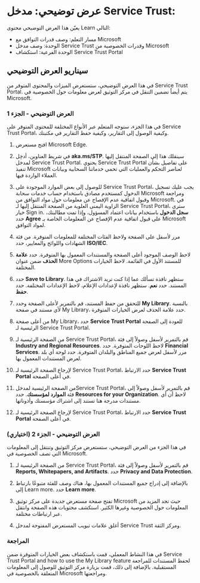 <!---
---
العرض التوضيحي: العنوان: 'مسار التعلم/الوحدة النمطية/الوحدة 'مدخل Service Trust: 'مسار التعلم: وصف قدرات توافق Microsoft؛ الوحدة النمطية 1: وصف قدرات إدارة التوافق في Microsoft؛ الوحدة النمطية 2: استكشاف مدخل Service Trust'
---
--->

# عرض توضيحي: مدخل Service Trust:

يعيّن هذا العرض التوضيحي محتوى Learn التالي:

- مسار التعلم: وصف قدرات التوافق مع Microsoft
- الوحدة: وصف مدخل Service Trust وقدرات الخصوصية من Microsoft
- الوحدة الفرعية: استكشاف Service Trust Portal

## سيناريو العرض التوضيحي

في هذا العرض التوضيحي، ستستعرض الميزات والمحتوى المتوفر من Service Trust Portal. يتم أيضاً تضمين التنقل في مركز التوثيق لعرض معلومات حول الخصوصية في Microsoft.

### العرض التوضيحي - الجزء 1

في هذا الجزء، ستوجه المتعلم عبر الأنواع المختلفة للمحتوى المتوفر على Service Trust Portal، وكيفية الوصول إلى التقارير، وكيفية حفظ التقارير في مكتبتك.

1. افتح مستعرض Microsoft Edge.

1. في شريط العناوين، أدخِل **aka.ms/STP**. سينقلك هذا إلى الصفحة المنتقل إليها لمدخل Service Trust Portal. يحتوي Service Trust Portal على تفاصيل بشأن تنفيذ Microsoft لعناصر التحكم والعمليات التي تحمي خدماتنا السحابية وبيانات العملاء الواردة فيها.

1. للوصول إلى بعض الموارد الموجودة على Service Trust Portal، يجب عليك تسجيل الدخول كمستخدم مصادق باستخدام حساب خدمات سحابة Microsoft ومراجعة وقبول اتفاقية عدم الإفصاح عن معلومات حول مواد التوافق من Microsoft. في الزاوية اليمنى العلوية من الصفحة المنتقل إليها لـ Service Trust Portal، سترى خيار Sign in.  **سجل الدخول** باستخدام بيانات اعتماد المسؤول، وإذا تمت مطالبتك، حدد **Agree** على قبول اتفاقية عدم الإفصاح عن المعلومات الخاصة بـ Microsoft لمواد التوافق.

1. مرر لأسفل على الصفحة ولاحظ الفئات المختلفة للمعلومات المتوفرة. من فئة الشهادات واللوائح والمعايير، حدد **ISO/IEC**.

1. لاحظ الوصف الموجود أعلى الصفحة والمستندات المعمول بها المتوفرة.  حدد **علامة الحذف** ضمن عنوان More Options للمستند الأول في القائمة.  لاحظ الخيارات المختلفة.

1. حدد **Save to Library**.  ستظهر نافذة تسألك عما إذا كنت تريد الاشتراك في هذا المستند.  حدد **نعم**. ستظهر نافذة لإعدادات الإعلام، لاحظ الإعدادات المختلفة. حدد **حفظ**.

1. للتحقق من حفظ المستند، قم بالتمرير لأعلى الصفحة وحدد **My Library**.  بالنسبة لأي مستند في صفحة My Library، حدد علامة الحذف لعرض الخيارات المتوفرة.

1. من أعلى صفحة My Library، حدد **Service Trust Portal** للعودة إلى الصفحة الرئيسية لـ Service Trust Portal.

1. من الصفحة الرئيسية لـ Service Trust Portal، قم بالتمرير لأسفل وصولاً إلى فئة **Industry and Regional Resources**.  لاحظ اللوحات المتوفرة.  حدد **Financial Services**.  مرر لأسفل لعرض جميع المناطق والبلدان المتوفرة.  حدد لوحة أي بلد لعرض المستندات المعمول بها.

1. لإرجاع الصفحة الرئيسية لـ Service Trust Portal، حدد الارتباط **Service Trust Portal** في أعلى الصفحة.

1. من الصفحة الرئيسية لمدخلService Trust Portal، قم بالتمرير لأسفل وصولاً إلى فئة **الموارد لمؤسستك**. حدد **Resources for your Organization**.  لاحظ أن أي مستندات مدرجة هنا تستند إلى اشتراك مؤسستك وأذوناتها.

1. لإرجاع الصفحة الرئيسية لـ Service Trust Portal، حدد الارتباط **Service Trust Portal** في أعلى الصفحة.

### العرض التوضيحي - الجزء 2 (اختياري)

في هذا الجزء من العرض التوضيحي، ستستعرض مركز التوثيق وتنتقل إلى المعلومات التي تصف الخصوصية في Microsoft.

1. من الصفحة الرئيسية لـ Service Trust Portal، قم بالتمرير لأسفل وصولاً إلى فئة **Reports, Whitepapers, and Artifacts**. حدد **Privacy and Data Protection**.  

1. بالإضافة إلى إدراج جميع المستندات المعمول بها، هناك وصف للفئة متبوعًا بارتباط إلى Learn more.  حدد **Learn more**.

1. تفتح صفحة مستعرض جديدة على مركز توثيق Microsoft حيث تجد المزيد من المعلومات حول الخصوصية وغيرها الكثير. استكشف محتويات هذه الصفحة وانتقل عبر ارتباطات مختلفة.

1. أغلق علامات تبويب المستعرض المفتوحة لمدخل Service Trust ومركز الثقة.

### المراجعة

في هذا النشاط المعملي، قمت باستكشاف بعض الخيارات المتوفرة ضمن Service Trust Portal and how to use the My Library feature لحفظ المستندات للمراجعة المستقبلية.  بالإضافة إلى ذلك، قمت بزيارة مركز التوثيق للوصول إلى المعلومات المتعلقة بالخصوصية في Microsoft ومراجعتها.
